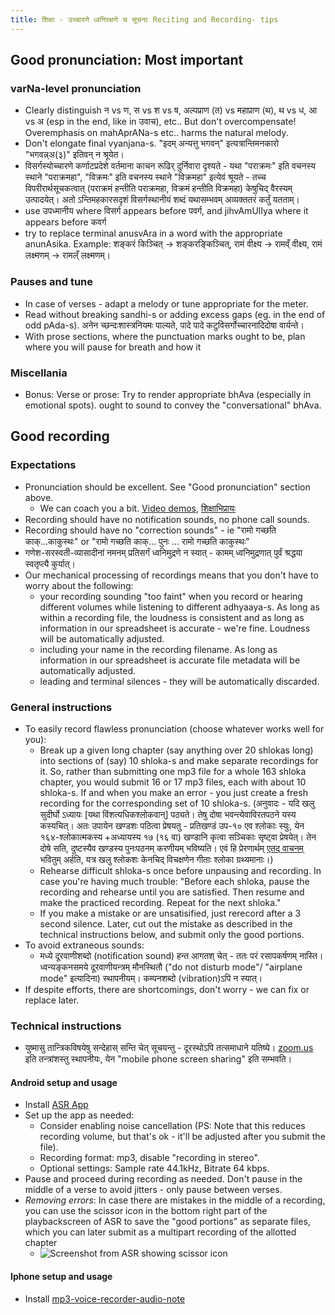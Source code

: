 ```yaml
---
title: शिक्षा - उच्चारणे ध्वनिरक्षणे च सूचनाः Reciting and Recording- tips 
---
```


## Good pronunciation: Most important

### varNa-level pronunciation
- Clearly distinguish न vs ण, स vs श vs ष, अल्पप्राण (त) vs महाप्राण (थ), थ vs ध, आ vs अ (esp in the end, like in उवाच), etc.. But don't overcompensate! Overemphasis on mahAprANa-s etc.. harms the natural melody.
- Don't elongate final vyanjana-s. "इदम् अन्यत्तु भगवन्" इत्यत्रान्तिमनकारो "भगवन्न्अ(३)" इतिवन् न श्रूयेत।
- विसर्गस्योच्चारणे कर्णाटप्रदेशे वर्तमाना काचन रूढिर् दुर्निवारा दृश्यते - यथा "पराक्रमः" इति वचनस्य स्थाने "पराक्रमहा", "विक्रमः" इति वचनस्य स्थाने "विक्रमहा" इत्येवं श्रूयते - तच्च विपरीरार्थसूचकत्वात् (पराक्रमं हन्तीति पराक्रमहा, विक्रमं‌ हन्तीति विक्रमहा) केषुचिद् वैरस्यम् उत्पादयेत्। अतो ऽन्तिमहकारसदृशं विसर्गस्थानीयं शब्दं‌ यथासम्भवम् अव्यक्ततरं‌ कर्तुं यतताम्। 
- use उपध्मानीय where विसर्ग appears before पवर्ग, and jihvAmUlIya where it appears before कवर्ग
- try to replace terminal anusvAra in a word with the appropriate anunAsika. Example: शङ्करं किञ्चित् -> शङ्करङ्किञ्चित्, रामं वीक्ष्य ->‌ रामव्ँ वीक्ष्य, रामं लक्ष्मणम् -> रामल्ँ लक्ष्मणम्।

### Pauses and tune
  - In case of verses - adapt a melody or tune appropriate for the meter. 
  - Read without breaking sandhi-s or adding excess gaps (eg. in the end of odd pAda-s). अनेन च्छन्दःशास्त्रनियमः पाल्यते, पादे पादे कटुविसर्गोच्चारनादिदोषा वार्यन्ते। 
  - With prose sections, where the punctuation marks ought to be, plan where you will pause for breath and how it 

### Miscellania
- Bonus: Verse or prose: Try to render appropriate bhAva (especially in emotional spots).
ought to sound to convey the "conversational" bhAva.

## Good recording
### Expectations
- Pronunciation should be excellent. See "Good pronunciation" section above.
  - We can coach you a bit. [Video demos](https://goo.gl/htvxdN), [शिक्षाभिप्रायः](http://vvasuki.github.io/notes/language/sanskrit/shixaa/)
- Recording should have no notification sounds, no phone call sounds.
- Recording should have no "correction sounds" - ie "रामो गच्छति काक्...काकुस्थः" or "रामो गच्छति काक्... पुनः ... रामो गच्छति काकुस्थः"
- गणेश-सरस्वती-व्यासादीनां नमनम् प्रतिसर्गं ध्वनिमुद्रणे न स्यात् - कामम् ध्वनिमुद्रणात् पुर्वं श्रद्धया स्वतृप्त्यै कुर्यात्।
- Our mechanical processing of recordings means that you don't have to worry about the following:
  - your recording sounding "too faint" when you record or hearing different volumes while listening to different adhyaaya-s. As long as within a recording file, the loudness is consistent and as long as information in our spreadsheet is accurate - we're fine. Loudness will be automatically adjusted.
  - including your name in the recording filename. As long as information in our spreadsheet is accurate file metadata will be automatically adjusted.
  - leading and terminal silences - they will be automatically discarded.

### General instructions
- To easily record flawless pronunciation (choose whatever works well for you):
  - Break up a given long chapter (say anything over 20 shlokas long) into sections of (say) 10 shloka-s and make separate recordings for it. So, rather than submitting one mp3 file for a whole 163 shloka chapter, you would submit 16 or 17 mp3 files, each with about 10 shloka-s. If and when you make an error - you just create a fresh recording for the corresponding set of 10 shloka-s. (अनुवादः - यदि खलु सुदीर्घो‌ ऽध्यायः [यथा विंशत्यधिकश्लोकवान्] पठ्यते। तेषु दोषा भवन्त्येवाविरतपठने यस्य कस्यचित्। अतः‌ उपायेन खण्डशः‌ पठित्वा प्रेषयतु - प्रतिखण्डं उप-१० एव श्लोकाः स्युः, येन १६४-श्लोकात्मकस्य +अध्यायस्य १७ (१६ वा) खण्डानि कृत्वा सञ्चिकाः सृष्ट्वा प्रेषयेत्। तेन दोषे सति, दुष्टस्यैव खण्डस्य पुनःपठनम् करणीयम् भविष्यति। एवं‌ हि प्रेरणार्थम् [एतद् वाचनम्](https://archive.org/details/Raghuvamsha-mUlam-vedabhoomi.org/Raghuvamsha-Sarga02-21-33.mp3) भवितुम् अर्हति, यत्र खलु श्लोकशः‌ केनचिद् विचक्षणेन गीताः श्लोका ग्रथ्यमानाः।)
  - Rehearse difficult shloka-s once before unpausing and recording. In case you're having much trouble: "Before each shloka, pause the recording and rehearse until you are satisfied. Then resume and make the practiced recording. Repeat for the next shloka."
  - If you make a mistake or are unsatisified, just rerecord after a 3 second silence. Later, cut out the mistake as described in the technical instructions below, and submit only the good portions.
- To avoid extraneous sounds:
  - मध्ये दूरवाणीशब्दो (notification sound) हन्त आगतश् चेत् - ततः परं रसापकर्षणम् नास्ति। ध्वन्यङ्कनसमये दूरवाणीयन्त्रम् मौनस्थितौ ("do not disturb mode"/ "airplane mode" इत्यादिना) स्थापनीयम्। कम्पनशब्दो (vibration)ऽपि न स्यात्।
- If despite efforts, there are shortcomings, don't worry - we can fix or replace later.

### Technical instructions
- युष्मासु तान्त्रिकविषयेषु सन्देहास् सन्ति चेत् सूचयन्तु - दूरस्थोऽपि तत्समाधाने यतिष्ये। [zoom.us](https://play.google.com/store/apps/details?id=us.zoom.videomeetings) इति तन्त्रांशस्तु स्थापनीयः, येन "mobile phone screen sharing" इति सम्भवति।

#### Android setup and usage
- Install [ASR App](https://play.google.com/store/apps/details?id=com.nll.asr&hl=en)
- Set up the app as needed:
  - Consider enabling noise cancellation (PS: Note that this reduces recording volume, but that's ok - it'll be adjusted after you submit the file).
  - Recording format: mp3, disable "recording in stereo".
  - Optional settings: Sample rate 44.1kHz, Bitrate 64 kbps.
- Pause and proceed during recording as needed. Don't pause in the middle of a verse to avoid jitters - only pause between verses.
- *Removing errors*: In case there are mistakes in the middle of a recording, you can use the scissor icon in the bottom right part of the playbackscreen of ASR to save the "good portions" as separate files, which you can later submit as a multipart recording of the allotted chapter 
  - ![Screenshot from ASR showing scissor icon](https://i.imgur.com/jwqPDWs.png)

#### Iphone setup and usage
- Install [mp3-voice-recorder-audio-note](https://itunes.apple.com/us/app/mp3-voice-recorder-audio-note/id891186831?mt=8)

